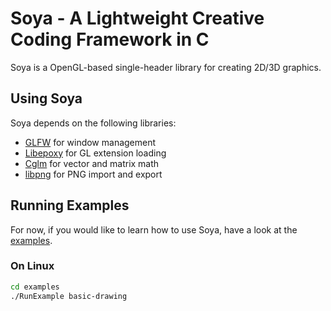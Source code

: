 # Soya - A Lightweight Creative Coding Framework in C

Soya is a OpenGL-based single-header library for creating 2D/3D graphics.

## Using Soya

Soya depends on the following libraries:
- [GLFW][glfw] for window management
- [Libepoxy][epoxy] for GL extension loading
- [Cglm][cglm] for vector and matrix math
- [libpng][libpng] for PNG import and export

## Running Examples
For now, if you would like to learn how to use Soya, have a look at the [examples][examples]. 

### On Linux
```sh
cd examples
./RunExample basic-drawing
```

[glfw]:https://github.com/glfw/glfw
[epoxy]:https://github.com/anholt/libepoxy
[cglm]:https://github.com/recp/cglm
[libpng]:https://github.com/pnggroup/libpng
[examples]:./examples
